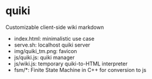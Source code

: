 # quiki
Customizable client-side wiki markdown

* index.html: minimalistic use case
* serve.sh: localhost quiki server
* img/quiki_tm.png: favicon
* js/quiki.js: quiki manager
* js/wiki.js: temporary quiki-to-HTML interpreter
* fsm/*: Finite State Machine in C++ for conversion to js
